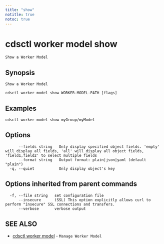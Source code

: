 ```yaml
---
title: "show"
notitle: true
notoc: true
---
```

# cdsctl worker model show

`Show a Worker Model`

## Synopsis

`Show a Worker Model`

```
cdsctl worker model show WORKER-MODEL-PATH [flags]
```

## Examples

```
cdsctl worker model show myGroup/myModel
```

## Options

```
      --fields string   Only display specified object fields. 'empty' will display all fields, 'all' will display all object fields, 'field1,field2' to select multiple fields
      --format string   Output format: plain|json|yaml (default "plain")
  -q, --quiet           Only display object's key
```

## Options inherited from parent commands

```
  -f, --file string   set configuration file
      --insecure      (SSL) This option explicitly allows curl to perform "insecure" SSL connections and transfers.
      --verbose       verbose output
```

## SEE ALSO

* [cdsctl worker model](/docs/components/cdsctl/worker/model/)	 - `Manage Worker Model`

